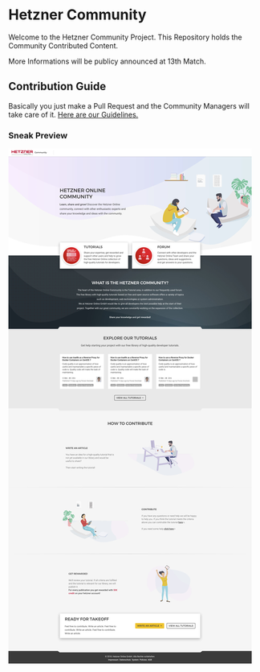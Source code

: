 # Hetzner Community

Welcome to the Hetzner Community Project.
This Repository holds the Community Contributed Content.

More Informations will be publicy announced at 13th Match.


## Contribution Guide 

Basically you just make a Pull Request and the Community Managers will take care of it. 
[Here are our Guidelines.](./ContributionGuidelines.md)

### Sneak Preview

![Preview](assets/Hetzner_Community_Screens.jpg)

